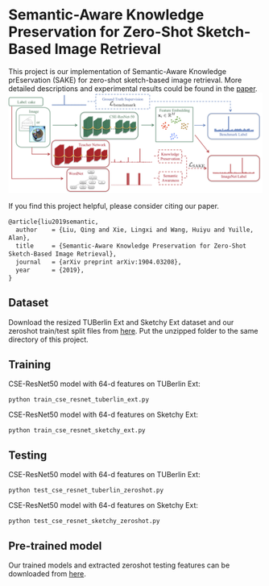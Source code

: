 # Semantic-Aware Knowledge Preservation for Zero-Shot Sketch-Based Image Retrieval

This project is our implementation of Semantic-Aware Knowledge prEservation (SAKE) for zero-shot sketch-based image retrieval.
More detailed descriptions and experimental results could be found in the [paper](https://arxiv.org/abs/1904.03208#).
![framework](utils/images/fig2.png)

If you find this project helpful, please consider citing our paper.
```
@article{liu2019semantic,
  author    = {Liu, Qing and Xie, Lingxi and Wang, Huiyu and Yuille, Alan},
  title     = {Semantic-Aware Knowledge Preservation for Zero-Shot Sketch-Based Image Retrieval},
  journal   = {arXiv preprint arXiv:1904.03208},
  year      = {2019},
}
```
## Dataset
Download the resized TUBerlin Ext and Sketchy Ext dataset and our zeroshot train/test split files from [here](https://cs.jhu.edu/~qliu24/ZSSBIR/dataset.zip).
Put the unzipped folder to the same directory of this project.
## Training
CSE-ResNet50 model with 64-d features on TUBerlin Ext:
```
python train_cse_resnet_tuberlin_ext.py
```
CSE-ResNet50 model with 64-d features on Sketchy Ext:
```
python train_cse_resnet_sketchy_ext.py
```
## Testing
CSE-ResNet50 model with 64-d features on TUBerlin Ext:
```
python test_cse_resnet_tuberlin_zeroshot.py
```
CSE-ResNet50 model with 64-d features on Sketchy Ext:
```
python test_cse_resnet_sketchy_zeroshot.py
```
## Pre-trained model
Our trained models and extracted zeroshot testing features can be downloaded from [here](https://cs.jhu.edu/~qliu24/ZSSBIR/cse_resnet50.zip).
